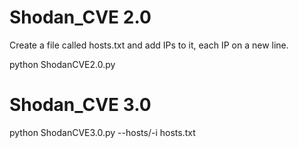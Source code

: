 # Shodan_CVE 2.0

Create a file called hosts.txt and add IPs to it, each IP on a new line.

python ShodanCVE2.0.py

# Shodan_CVE 3.0

python ShodanCVE3.0.py --hosts/-i hosts.txt
